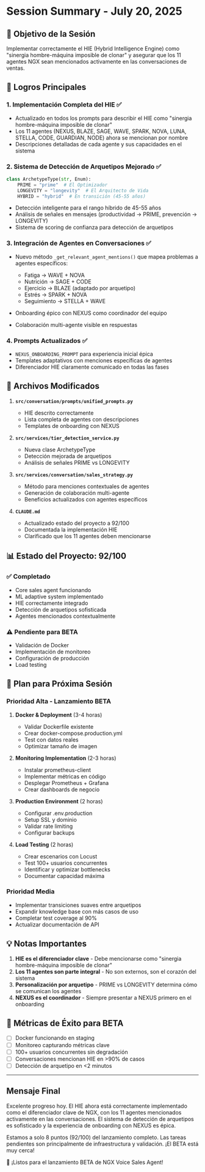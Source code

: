 # Session Summary - July 20, 2025

## 🎯 Objetivo de la Sesión
Implementar correctamente el HIE (Hybrid Intelligence Engine) como "sinergia hombre-máquina imposible de clonar" y asegurar que los 11 agentes NGX sean mencionados activamente en las conversaciones de ventas.

## 🎉 Logros Principales

### 1. **Implementación Completa del HIE** ✅
- Actualizado en todos los prompts para describir el HIE como "sinergia hombre-máquina imposible de clonar"
- Los 11 agentes (NEXUS, BLAZE, SAGE, WAVE, SPARK, NOVA, LUNA, STELLA, CODE, GUARDIAN, NODE) ahora se mencionan por nombre
- Descripciones detalladas de cada agente y sus capacidades en el sistema

### 2. **Sistema de Detección de Arquetipos Mejorado** ✅
```python
class ArchetypeType(str, Enum):
    PRIME = "prime"  # El Optimizador
    LONGEVITY = "longevity"  # El Arquitecto de Vida
    HYBRID = "hybrid"  # En transición (45-55 años)
```

- Detección inteligente para el rango híbrido de 45-55 años
- Análisis de señales en mensajes (productividad → PRIME, prevención → LONGEVITY)
- Sistema de scoring de confianza para detección de arquetipos

### 3. **Integración de Agentes en Conversaciones** ✅
- Nuevo método `_get_relevant_agent_mentions()` que mapea problemas a agentes específicos:
  - Fatiga → WAVE + NOVA
  - Nutrición → SAGE + CODE
  - Ejercicio → BLAZE (adaptado por arquetipo)
  - Estrés → SPARK + NOVA
  - Seguimiento → STELLA + WAVE

- Onboarding épico con NEXUS como coordinador del equipo
- Colaboración multi-agente visible en respuestas

### 4. **Prompts Actualizados** ✅
- `NEXUS_ONBOARDING_PROMPT` para experiencia inicial épica
- Templates adaptativos con menciones específicas de agentes
- Diferenciador HIE claramente comunicado en todas las fases

## 📂 Archivos Modificados

1. **`src/conversation/prompts/unified_prompts.py`**
   - HIE descrito correctamente
   - Lista completa de agentes con descripciones
   - Templates de onboarding con NEXUS

2. **`src/services/tier_detection_service.py`**
   - Nueva clase ArchetypeType
   - Detección mejorada de arquetipos
   - Análisis de señales PRIME vs LONGEVITY

3. **`src/services/conversation/sales_strategy.py`**
   - Método para menciones contextuales de agentes
   - Generación de colaboración multi-agente
   - Beneficios actualizados con agentes específicos

4. **`CLAUDE.md`**
   - Actualizado estado del proyecto a 92/100
   - Documentada la implementación HIE
   - Clarificado que los 11 agentes deben mencionarse

## 📊 Estado del Proyecto: 92/100

### ✅ Completado
- Core sales agent funcionando
- ML adaptive system implementado
- HIE correctamente integrado
- Detección de arquetipos sofisticada
- Agentes mencionados contextualmente

### ⚠️ Pendiente para BETA
- Validación de Docker
- Implementación de monitoreo
- Configuración de producción
- Load testing

## 🚀 Plan para Próxima Sesión

### Prioridad Alta - Lanzamiento BETA
1. **Docker & Deployment** (3-4 horas)
   - Validar Dockerfile existente
   - Crear docker-compose.production.yml
   - Test con datos reales
   - Optimizar tamaño de imagen

2. **Monitoring Implementation** (2-3 horas)
   - Instalar prometheus-client
   - Implementar métricas en código
   - Desplegar Prometheus + Grafana
   - Crear dashboards de negocio

3. **Production Environment** (2 horas)
   - Configurar .env.production
   - Setup SSL y dominio
   - Validar rate limiting
   - Configurar backups

4. **Load Testing** (2 horas)
   - Crear escenarios con Locust
   - Test 100+ usuarios concurrentes
   - Identificar y optimizar bottlenecks
   - Documentar capacidad máxima

### Prioridad Media
- Implementar transiciones suaves entre arquetipos
- Expandir knowledge base con más casos de uso
- Completar test coverage al 90%
- Actualizar documentación de API

## 💡 Notas Importantes

1. **HIE es el diferenciador clave** - Debe mencionarse como "sinergia hombre-máquina imposible de clonar"
2. **Los 11 agentes son parte integral** - No son externos, son el corazón del sistema
3. **Personalización por arquetipo** - PRIME vs LONGEVITY determina cómo se comunican los agentes
4. **NEXUS es el coordinador** - Siempre presentar a NEXUS primero en el onboarding

## 🎯 Métricas de Éxito para BETA

- [ ] Docker funcionando en staging
- [ ] Monitoreo capturando métricas clave
- [ ] 100+ usuarios concurrentes sin degradación
- [ ] Conversaciones mencionan HIE en >90% de casos
- [ ] Detección de arquetipo en <2 minutos

---

## Mensaje Final

Excelente progreso hoy. El HIE ahora está correctamente implementado como el diferenciador clave de NGX, con los 11 agentes mencionados activamente en las conversaciones. El sistema de detección de arquetipos es sofisticado y la experiencia de onboarding con NEXUS es épica.

Estamos a solo 8 puntos (92/100) del lanzamiento completo. Las tareas pendientes son principalmente de infraestructura y validación. ¡El BETA está muy cerca!

🚀 ¡Listos para el lanzamiento BETA de NGX Voice Sales Agent!